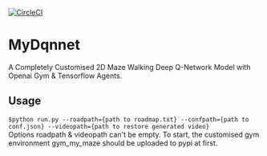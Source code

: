 [![CircleCI](https://circleci.com/gh/ssghost/MyDqnnet.svg?style=svg&circle-token=f9753972165330e8bdbf8b45244b2c833c31e5cc)](https://app.circleci.com/pipelines/github/ssghost/MyDqnnet)
# MyDqnnet
A Completely Customised 2D Maze Walking Deep Q-Network Model with Openai Gym &amp; Tensorflow Agents.
## Usage
``$python run.py --roadpath={path to roadmap.txt} --confpath={path to conf.json} --videopath={path to restore generated video}``  
Options roadpath & videopath can't be empty. To start, the customised gym environment gym_my_maze should be uploaded to pypi at first.
